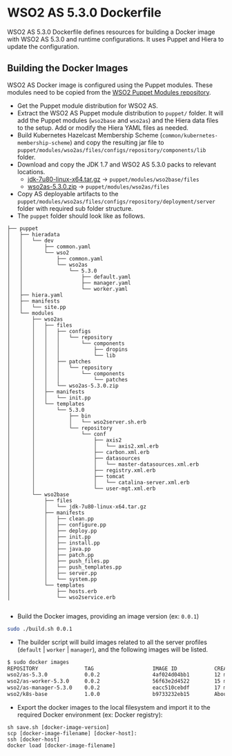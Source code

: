 # WSO2 AS 5.3.0 Dockerfile

WSO2 AS 5.3.0 Dockerfile defines resources for building a Docker image with WSO2 AS 5.3.0 and runtime configurations. It uses Puppet and Hiera to update the configuration.

## Building the Docker Images

WSO2 AS Docker image is configured using the Puppet modules. These modules need to be copied from the [WSO2 Puppet Modules repository](https://github.com/wso2/puppet-modules).

* Get the Puppet module distribution for WSO2 AS.
* Extract the WSO2 AS Puppet module distribution to `puppet/` folder. It will add the Puppet modules (`wso2base` and `wso2as`) and the Hiera data files to the setup. Add or modify the Hiera YAML files as needed.
* Build Kubernetes Hazelcast Membership Scheme (`common/kubernetes-membership-scheme`) and copy the resulting jar file to `puppet/modules/wso2as/files/configs/repository/components/lib` folder.
* Download and copy the JDK 1.7 and WSO2 AS 5.3.0 packs to relevant locations.
    * [jdk-7u80-linux-x64.tar.gz](http://www.oracle.com/technetwork/java/javase/downloads/jdk7-downloads-1880260.html) -> `puppet/modules/wso2base/files`
    * [wso2as-5.3.0.zip](http://wso2.com/products/application-server/) -> `puppet/modules/wso2as/files`
* Copy AS deployable artifacts to the `puppet/modules/wso2as/files/configs/repository/deployment/server` folder with required sub folder structure.
* The `puppet` folder should look like as follows.
```
├── puppet
│   ├── hieradata
│   │   └── dev
│   │       ├── common.yaml
│   │       └── wso2
│   │           ├── common.yaml
│   │           └── wso2as
│   │               └── 5.3.0
│   │                   ├── default.yaml
│   │                   ├── manager.yaml
│   │                   └── worker.yaml
│   ├── hiera.yaml
│   ├── manifests
│   │   └── site.pp
│   └── modules
│       ├── wso2as
│       │   ├── files
│       │   │   ├── configs
│       │   │   │   └── repository
│       │   │   │       └── components
│       │   │   │           ├── dropins
│       │   │   │           └── lib
│       │   │   ├── patches
│       │   │   │   └── repository
│       │   │   │       └── components
│       │   │   │           └── patches
│       │   │   └── wso2as-5.3.0.zip
│       │   ├── manifests
│       │   │   └── init.pp
│       │   └── templates
│       │       └── 5.3.0
│       │           ├── bin
│       │           │   └── wso2server.sh.erb
│       │           └── repository
│       │               └── conf
│       │                   ├── axis2
│       │                   │   └── axis2.xml.erb
│       │                   ├── carbon.xml.erb
│       │                   ├── datasources
│       │                   │   └── master-datasources.xml.erb
│       │                   ├── registry.xml.erb
│       │                   ├── tomcat
│       │                   │   └── catalina-server.xml.erb
│       │                   └── user-mgt.xml.erb
│       └── wso2base
│           ├── files
│           │   └── jdk-7u80-linux-x64.tar.gz
│           ├── manifests
│           │   ├── clean.pp
│           │   ├── configure.pp
│           │   ├── deploy.pp
│           │   ├── init.pp
│           │   ├── install.pp
│           │   ├── java.pp
│           │   ├── patch.pp
│           │   ├── push_files.pp
│           │   ├── push_templates.pp
│           │   ├── server.pp
│           │   └── system.pp
│           └── templates
│               ├── hosts.erb
│               └── wso2service.erb


```

* Build the Docker images, providing an image version (ex: `0.0.1`)
```bash
sudo ./build.sh 0.0.1
```
* The builder script will build images related to all the server profiles (`default` | `worker` | `manager`), and the following images will be listed.
```bash
$ sudo docker images
REPOSITORY               TAG                   IMAGE ID            CREATED             VIRTUAL SIZE
wso2/as-5.3.0            0.0.2                 4af024d04bb1        12 minutes ago      1.986 GB
wso2/as-worker-5.3.0     0.0.2                 56f63e2d4522        15 minutes ago      1.986 GB
wso2/as-manager-5.3.0    0.0.2                 eacc510cebdf        17 minutes ago      1.986 GB
wso2/k8s-base            1.0.0                 b9733232eb15        About an hour ago   349.3 MB

```

* Export the docker images to the local filesystem and import it to the required Docker environment (ex: Docker registry):
````
sh save.sh [docker-image-version]
scp [docker-image-filename] [docker-host]:
ssh [docker-host]
docker load [docker-image-filename]
````
